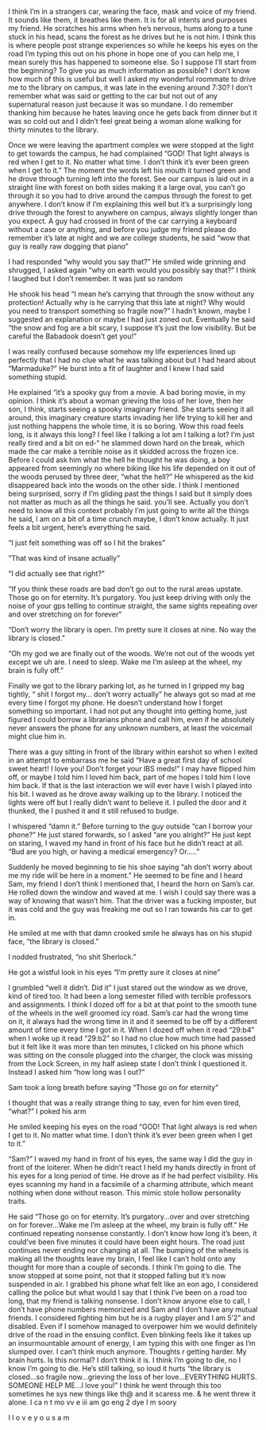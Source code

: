 I think I’m in a strangers car, wearing the face, mask and voice of my friend. It sounds like them, it breathes like them. It is for all intents and purposes my friend. He scratches his arms when he’s nervous, hums along to a tune stuck in his head, scans the forest as he drives but he is not him. I think this is where people post strange experiences so while he keeps his eyes on the road I’m typing this out on his phone in hope one of you can help me, I mean surely this has happened to someone else. So I suppose I’ll start from the beginning? To give you as much information as possible? I don’t know how much of this is useful but well I asked my wonderful roommate to drive me to the library on campus, it was late in the evening around 7:30? I don’t remember what was said or getting to the car but not out of any supernatural reason just because it was so mundane. I do remember thanking him because he hates leaving once he gets back from dinner but it was so cold out and I didn’t feel great being a woman alone walking for thirty minutes to the library. 

Once we were leaving the apartment complex we were stopped at the light to get towards the campus, he had complained “GOD! That light always is red when I get to it. No matter what time. I don’t think it’s ever been green when I get to it.” The moment the words left his mouth it turned green and he drove through turning left into the forest. See our campus is laid out in a straight line with forest on both sides making it a large oval, you can’t go through it so you had to drive around the campus through the forest to get anywhere. I don’t know if I’m explaining this well but it’s a surprisingly long drive through the forest to anywhere on campus, always slightly longer than you expect. A guy had crossed in front of the car carrying a keyboard without a case or anything, and before you judge my friend please do remember it’s late at night and we are college students, he said “wow that guy is really raw dogging that piano”

I had responded “why would you say that?” He smiled wide grinning and shrugged, I asked again “why on earth would you possibly say that?” I think I laughed but I don’t remember. It was just so random

He shook his head “I mean he’s carrying that through the snow without any protection! Actually why is he carrying that this late at night? Why would you need to transport something so fragile now?” I hadn’t known, maybe I suggested an explanation or maybe I had just zoned out. Eventually he said “the snow and fog are a bit scary, I suppose it’s just the low visibility. But be careful the Babadook doesn’t get you!”

I was really confused because somehow my life experiences lined up perfectly that I had no clue what he was talking about but I had heard about “Marmaduke?” He burst into a fit of laughter and I knew I had said something stupid.

He explained “it’s a spooky guy from a movie. A bad boring movie, in my opinion. I think it’s about a woman grieving the loss of her love, then her son, I think, starts seeing a spooky imaginary friend. She starts seeing it all around, this imaginary creature starts invading her life trying to kill her and just nothing happens the whole time, it is so boring. Wow this road feels long, is it always this long? I feel like I talking a lot am I talking a lot? I’m just really tired and a bit on ed-“ he slammed down hard on the break, which made the car make a terrible noise as it skidded across the frozen ice. Before I could ask him what the hell he thought he was doing, a boy appeared from seemingly no where biking like his life depended on it out of the woods perused by three deer, “what the hell?” He whispered as the kid disappeared back into the woods on the other side. I think I mentioned being surprised, sorry if I’m gliding past the things I said but it simply does not matter as much as all the things he said. you’ll see. Actually you don’t need to know all this context probably I’m just going to write all the things he said, I am on a bit of a time crunch maybe, I don’t know actually. It just feels a bit urgent, here’s everything he said.

“I just felt something was off so I hit the brakes”

“That was kind of insane actually”

“I did actually see that right?”

“If you think these roads are bad don’t go out to the rural areas upstate. Those go on for eternity. It’s purgatory. You just keep driving with only the noise of your gps telling to continue straight, the same sights repeating over and over stretching on for forever”

“Don’t worry the library is open. I’m pretty sure it closes at nine. No way the library is closed.”

“Oh my god we are finally out of the woods. We’re not out of the woods yet except we uh are. I need to sleep. Wake me I’m asleep at the wheel, my brain is fully off.”

Finally we got to the library parking lot, as he turned in I gripped my bag tightly, “ shit I forgot my… don’t worry actually” he always got so mad at me every time I forgot my phone. He doesn’t understand how I forget something so important. I had not put any thought into getting home, just figured I could borrow a librarians phone and call him, even if he absolutely never answers the phone for any unknown numbers, at least the voicemail might clue him in. 

There was a guy sitting in front of the library within earshot so when I exited in an attempt to embarrass me he said “Have a great first day of school sweet heart! I love you! Don’t forget your IBS meds!” I may have flipped him off, or maybe I told him I loved him back, part of me hopes I told him I love him back. If that is the last interaction we will ever have I wish I played into his bit. I waved as he drove away walking up to the library. I noticed the lights were off but I really didn’t want to believe it. I pulled the door and it thunked, the I pushed it and it still refused to budge.

I whispered “damn it.” Before turning to the guy outside “can I borrow your phone?” He just stared forwards, so I asked “are you alright?” He just kept on staring, I waved my hand in front of his face but he didn’t react at all. “Bud are you high, or having a medical emergency? Or…..”

Suddenly he moved beginning to tie his shoe saying “ah don’t worry about me my ride will be here in a moment.” He seemed to be fine and I heard Sam, my friend I don’t think I mentioned that, I heard the horn on Sam’s car. He rolled down the window and waved at me. I wish I could say there was a way of knowing that wasn’t him. That the driver was a fucking imposter,  but it was cold and the guy was freaking me out so I ran towards his car to get in.

He smiled at me with that damn crooked smile he always has on his stupid face, “the library is closed.”

I nodded frustrated, “no shit Sherlock.”

He got a wistful look in his eyes “I’m pretty sure it closes at nine”

I grumbled “well it didn’t. Did it” I just stared out the window as we drove, kind of tired too. It had been a long semester filled with terrible professors and assignments. I think I dozed off for a bit at that point to the smooth tune of the wheels in the well groomed icy road. Sam’s car had the wrong time on it, it always had the wrong time in it and it seemed to be off by a different amount of time every time I got in it. When I dozed off when it read “29:b4” when I woke up it read “29:b2” so I had no clue how much time had passed but it felt like it was more than ten minutes, I clicked on his phone which was sitting on the console plugged into the charger, the clock was missing from the Lock Screen, in my half asleep state I don’t think I questioned it. Instead I asked him “how long was I out?”

Sam took a long breath before saying “Those go on for eternity”

I thought that was a really strange thing to say, even for him even tired, “what?” I poked his arm 

He smiled keeping his eyes on the road “GOD! That light always is red when I get to it. No matter what time. I don’t think it’s ever been green when I get to it.”

“Sam?” I waved my hand in front of his eyes, the same way I did the guy in front of the loiterer. When he didn’t react I held my hands directly in front of his eyes for a long period of time. He drove as if he had perfect visibility. His eyes scanning my hand in a facsimile of a charming attribute, which meant nothing when done without reason. This mimic stole hollow personality traits. 

He said “Those go on for eternity. It’s purgatory…over and over stretching on for forever…Wake me I’m asleep at the wheel, my brain is fully off.” He continued repeating nonsense constantly. I don’t know how long it’s been, it could’ve been five minutes it could have been eight hours. The road just continues never ending nor changing at all. The bumping of the wheels is making all the thoughts leave my brain, I feel like I can’t hold onto any thought for more than a couple of seconds. I think I’m going to die. The snow stopped at some point, not that it stopped falling but it’s now suspended in air. I grabbed his phone what felt like an eon ago, I considered calling the police but what would I say that I think I’ve been on a road too long, that my friend is talking nonsense. I don’t know anyone else to call, I don’t have phone numbers memorized and Sam and I don’t have any mutual friends. I considered fighting him but he is a rugby player and I am 5’2” and disabled. Even if I somehow managed to overpower him we would definitely drive of the road in the ensuing conflict. Even blinking feels like it takes up an insurmountable amount of energy, I am typing this with one finger as I’m slumped over. I can’t think much anymore. Thoughts r getting harder. My brain hurts. Is this normal? I don’t think it is. I think I’m going to die, no I know I’m going to die. He’s still talking, so loud it hurts “the library is closed…so fragile now…grieving the loss of her love…EVERYTHING HURTS. SOMEONE HELP ME…I love you!” I think he went through this too sometimes he sys new things like th@ and it scaress me. & he went threw it alone. I ca n t mo vv e iii am go eng 2 dye I m soory 

I l o v e y o u s a m

